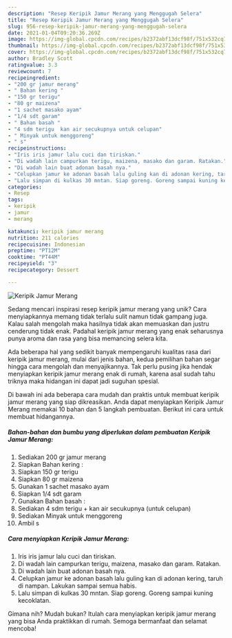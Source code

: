 ```yaml
---
description: "Resep Keripik Jamur Merang yang Menggugah Selera"
title: "Resep Keripik Jamur Merang yang Menggugah Selera"
slug: 956-resep-keripik-jamur-merang-yang-menggugah-selera
date: 2021-01-04T09:20:36.269Z
image: https://img-global.cpcdn.com/recipes/b2372abf13dcf98f/751x532cq70/keripik-jamur-merang-foto-resep-utama.jpg
thumbnail: https://img-global.cpcdn.com/recipes/b2372abf13dcf98f/751x532cq70/keripik-jamur-merang-foto-resep-utama.jpg
cover: https://img-global.cpcdn.com/recipes/b2372abf13dcf98f/751x532cq70/keripik-jamur-merang-foto-resep-utama.jpg
author: Bradley Scott
ratingvalue: 3.3
reviewcount: 7
recipeingredient:
- "200 gr jamur merang"
- " Bahan kering "
- "150 gr terigu"
- "80 gr maizena"
- "1 sachet masako ayam"
- "1/4 sdt garam"
- " Bahan basah "
- "4 sdm terigu  kan air secukupnya untuk celupan"
- " Minyak untuk menggoreng"
- " s"
recipeinstructions:
- "Iris iris jamur lalu cuci dan tiriskan."
- "Di wadah lain campurkan terigu, maizena, masako dan garam. Ratakan."
- "Di wadah lain buat adonan basah nya."
- "Celupkan jamur ke adonan basah lalu guling kan di adonan kering, taruh di nampan. Lakukan sampai semua habis."
- "Lalu simpan di kulkas 30 mntan. Siap goreng. Goreng sampai kuning kecoklatan."
categories:
- Resep
tags:
- keripik
- jamur
- merang

katakunci: keripik jamur merang 
nutrition: 211 calories
recipecuisine: Indonesian
preptime: "PT12M"
cooktime: "PT44M"
recipeyield: "3"
recipecategory: Dessert

---
```



![Keripik Jamur Merang](https://img-global.cpcdn.com/recipes/b2372abf13dcf98f/751x532cq70/keripik-jamur-merang-foto-resep-utama.jpg)

Sedang mencari inspirasi resep keripik jamur merang yang unik? Cara menyiapkannya memang tidak terlalu sulit namun tidak gampang juga. Kalau salah mengolah maka hasilnya tidak akan memuaskan dan justru cenderung tidak enak. Padahal keripik jamur merang yang enak seharusnya punya aroma dan rasa yang bisa memancing selera kita.



Ada beberapa hal yang sedikit banyak mempengaruhi kualitas rasa dari keripik jamur merang, mulai dari jenis bahan, kedua pemilihan bahan segar hingga cara mengolah dan menyajikannya. Tak perlu pusing jika hendak menyiapkan keripik jamur merang enak di rumah, karena asal sudah tahu triknya maka hidangan ini dapat jadi suguhan spesial.


Di bawah ini ada beberapa cara mudah dan praktis untuk membuat keripik jamur merang yang siap dikreasikan. Anda dapat menyiapkan Keripik Jamur Merang memakai 10 bahan dan 5 langkah pembuatan. Berikut ini cara untuk membuat hidangannya.

<!--inarticleads1-->

##### Bahan-bahan dan bumbu yang diperlukan dalam pembuatan Keripik Jamur Merang:

1. Sediakan 200 gr jamur merang
1. Siapkan  Bahan kering :
1. Siapkan 150 gr terigu
1. Siapkan 80 gr maizena
1. Gunakan 1 sachet masako ayam
1. Siapkan 1/4 sdt garam
1. Gunakan  Bahan basah :
1. Sediakan 4 sdm terigu + kan air secukupnya (untuk celupan)
1. Sediakan  Minyak untuk menggoreng
1. Ambil  s




<!--inarticleads2-->

##### Cara menyiapkan Keripik Jamur Merang:

1. Iris iris jamur lalu cuci dan tiriskan.
1. Di wadah lain campurkan terigu, maizena, masako dan garam. Ratakan.
1. Di wadah lain buat adonan basah nya.
1. Celupkan jamur ke adonan basah lalu guling kan di adonan kering, taruh di nampan. Lakukan sampai semua habis.
1. Lalu simpan di kulkas 30 mntan. Siap goreng. Goreng sampai kuning kecoklatan.




Gimana nih? Mudah bukan? Itulah cara menyiapkan keripik jamur merang yang bisa Anda praktikkan di rumah. Semoga bermanfaat dan selamat mencoba!
